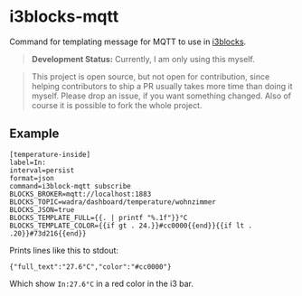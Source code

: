 # i3blocks-mqtt

Command for templating message for MQTT to use in [i3blocks](https://github.com/vivien/i3blocks).

> **Development Status:** Currently, I am only using this myself.

> This project is open source, but not open for contribution, since helping contributors to ship a PR usually takes more time than doing it myself. Please drop an issue, if you want something changed. Also of course it is possible to fork the whole project.

## Example

```
[temperature-inside]
label=In:
interval=persist
format=json
command=i3block-mqtt subscribe
BLOCKS_BROKER=mqtt://localhost:1883
BLOCKS_TOPIC=wadra/dashboard/temperature/wohnzimmer
BLOCKS_JSON=true
BLOCKS_TEMPLATE_FULL={{. | printf "%.1f"}}°C
BLOCKS_TEMPLATE_COLOR={{if gt . 24.}}#cc0000{{end}}{{if lt . .20}}#73d216{{end}}
```

Prints lines like this to stdout:

```
{"full_text":"27.6°C","color":"#cc0000"}
```

Which show `In:27.6°C` in a red color in the i3 bar.
